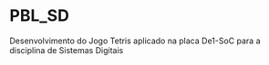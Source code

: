 # PBL_SD
 Desenvolvimento do Jogo Tetris aplicado na placa De1-SoC para a disciplina de Sistemas Digitais
